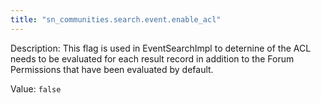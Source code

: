 ```yaml
---
title: "sn_communities.search.event.enable_acl"
---
```


Description: This flag is used in EventSearchImpl to deternine of the ACL needs to be evaluated for each result record in addition to the Forum Permissions that have been evaluated by default.

Value: `false`